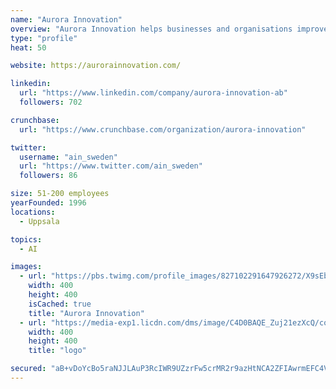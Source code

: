```yaml
---
name: "Aurora Innovation"
overview: "Aurora Innovation helps businesses and organisations improve their availability and make it easier for people to get in touch. We offer flexible communication solutions that contribute to better customer service and a positive work environment. Read more about our products on our website www.aurorainnovation.com"
type: "profile"
heat: 50

website: https://aurorainnovation.com/

linkedin:
  url: "https://www.linkedin.com/company/aurora-innovation-ab"
  followers: 702

crunchbase:
  url: "https://www.crunchbase.com/organization/aurora-innovation"

twitter:
  username: "ain_sweden"
  url: "https://www.twitter.com/ain_sweden"
  followers: 86

size: 51-200 employees
yearFounded: 1996
locations:
  - Uppsala

topics:
  - AI

images:
  - url: "https://pbs.twimg.com/profile_images/827102291647926272/X9sEbeNi_400x400.jpg"
    width: 400
    height: 400
    isCached: true
    title: "Aurora Innovation"
  - url: "https://media-exp1.licdn.com/dms/image/C4D0BAQE_Zuj21ezXcQ/company-logo_200_200/0?e=1594857600&v=beta&t=Qm8VOi9xOQgYsyZNFs4Kr2rggwCriin5UcWWzHUZ22s"
    width: 400
    height: 400
    title: "logo"

secured: "aB+vDoYcBo5raNJJLAuP3RcIWR9UZzrFw5crMR2r9azHtNCA2ZFIAwrmEFC4VwHmZlhbRRvcFMKDLI2uqLDWH29PHfmqBr30ECNlncpQNqOHdooYWsnEpTrXwM4qSKPRi4oEg3RAQYF9QZa+kKPuZBCXHO1yWelra6hVNF+7yJ5EYr7Faq2c2KrTXA4yXSkfskkzTvR+V2sTaTWy3zFTC2m/wzDAzIv/LvAC5n4Q3MiJZZxszMYtTZJtLkgYGhU0uYAkeu2Z9pleTWIg2xjZPvd4EiBlTrHR6yq3YWUiQ89qAF0fkvHBsaN16CWqSS4e1vzMZhZV2sbgdnX2dhbOcE+ZTMem4DbgRL+VgCnlNvAMaQ20kTcOBYVGuzJW72PmGsochOf+mWMnR77Gzc6nnA==;V7I8Ibm/1Wg5Vme3600EVA=="
---
```


